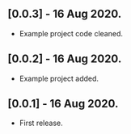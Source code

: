## [0.0.3] - 16 Aug 2020.

* Example project code cleaned.

## [0.0.2] - 16 Aug 2020.

* Example project added.

## [0.0.1] - 16 Aug 2020.

* First release.
